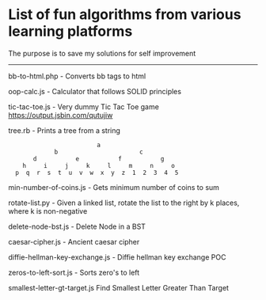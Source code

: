 List of fun algorithms from various learning platforms
==
The purpose is to save my solutions for self improvement


---

bb-to-html.php - Converts bb tags to html 

oop-calc.js - Calculator that follows SOLID principles 

tic-tac-toe.js - Very dummy Tic Tac Toe game https://output.jsbin.com/qutujiw

tree.rb - Prints a tree from a string
```
                         a
             b                       c                       
       d           e           f           g           
    h     i     j     k     l     m     n     o     
  p  q  r  s  t  u  v  w  x  y  z  1  2  3  4  5  
```

min-number-of-coins.js - Gets minimum number of coins to sum

rotate-list.py - Given a linked list, rotate the list to the right by k places, where k is non-negative

delete-node-bst.js - Delete Node in a BST

caesar-cipher.js - Ancient caesar cipher

diffie-hellman-key-exchange.js - Diffie hellman key exchange POC

zeros-to-left-sort.js - Sorts zero's to left

smallest-letter-gt-target.js Find Smallest Letter Greater Than Target
